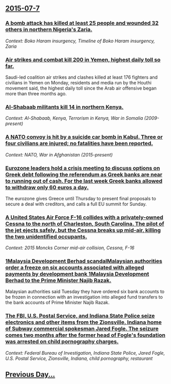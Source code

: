 ## [2015-07-7](/news/2015/07/7/index.md)

### [ A bomb attack has killed at least 25 people and wounded 32 others in northern Nigeria's Zaria. ](/news/2015/07/7/a-bomb-attack-has-killed-at-least-25-people-and-wounded-32-others-in-northern-nigeria-s-zaria.md)
_Context: Boko Haram insurgency, Timeline of Boko Haram insurgency, Zaria_

### [ Air strikes and combat kill 200 in Yemen, highest daily toll so far. ](/news/2015/07/7/air-strikes-and-combat-kill-200-in-yemen-highest-daily-toll-so-far.md)
Saudi-led coalition air strikes and clashes killed at least 176 fighters and civilians in Yemen on Monday, residents and media run by the Houthi movement said, the highest daily toll since the Arab air offensive began more than three months ago.

### [ Al-Shabaab militants kill 14 in northern Kenya. ](/news/2015/07/7/al-shabaab-militants-kill-14-in-northern-kenya.md)
_Context: Al-Shabaab, Kenya, Terrorism in Kenya, War in Somalia (2009-present)_

### [ A NATO convoy is hit by a suicide car bomb in Kabul. Three or four civilians are injured; no fatalities have been reported. ](/news/2015/07/7/a-nato-convoy-is-hit-by-a-suicide-car-bomb-in-kabul-three-or-four-civilians-are-injured-no-fatalities-have-been-reported.md)
_Context: NATO, War in Afghanistan (2015-present)_

### [Eurozone leaders hold a crisis meeting to discuss options on Greek debt following the referendum as Greek banks are near to running out of cash. For the last week Greek banks allowed to withdraw only 60 euros a day. ](/news/2015/07/7/eurozone-leaders-hold-a-crisis-meeting-to-discuss-options-on-greek-debt-following-the-referendum-as-greek-banks-are-near-to-running-out-of-c.md)
The eurozone gives Greece until Thursday to present final proposals to secure a deal with creditors, and calls a full EU summit for Sunday.

### [ A United States Air Force F-16 collides with a privately-owned Cessna to the north of Charleston, South Carolina. The pilot of the jet ejects safely, but the Cessna breaks up mid-air, killing the two unidentified occupants. ](/news/2015/07/7/a-united-states-air-force-f-16-collides-with-a-privately-owned-cessna-to-the-north-of-charleston-south-carolina-the-pilot-of-the-jet-ejec.md)
_Context: 2015 Moncks Corner mid-air collision, Cessna, F-16_

### [1Malaysia Development Berhad scandalMalaysian authorities order a freeze on six accounts associated with alleged payments by development bank 1Malaysia Development Berhad to the Prime Minister Najib Razak. ](/news/2015/07/7/1malaysia-development-berhad-scandalpmalaysian-authorities-order-a-freeze-on-six-accounts-associated-with-alleged-payments-by-development-ba.md)
Malaysian authorities said Tuesday they have ordered six bank accounts to be frozen in connection with an investigation into alleged fund transfers to the bank accounts of Prime Minister Najib Razak.

### [The FBI, U.S. Postal Service, and Indiana State Police seize electronics and other items from the Zionsville, Indiana home of Subway commercial spokesman Jared Fogle. The seizure comes two months after the former head of Fogle's foundation was arrested on child pornography charges. ](/news/2015/07/7/the-fbi-u-s-postal-service-and-indiana-state-police-seize-electronics-and-other-items-from-the-zionsville-indiana-home-of-subway-commerc.md)
_Context: Federal Bureau of Investigation, Indiana State Police, Jared Fogle, U.S. Postal Service, Zionsville, Indiana, child pornography, restaurant_

## [Previous Day...](/news/2015/07/6/index.md)


